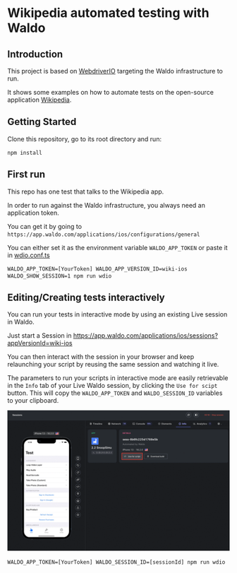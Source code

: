 # Wikipedia automated testing with Waldo

## Introduction

This project is based on [WebdriverIO](https://webdriver.io/) targeting the Waldo infrastructure to run.

It shows some examples on how to automate tests on the open-source
application [Wikipedia](https://github.com/wikimedia/wikipedia-ios).

## Getting Started

Clone this repository, go to its root directory and run:

```shell
npm install
```

## First run

This repo has one test that talks to the Wikipedia app.

In order to run against the Waldo infrastructure, you always need an application token.

You can get it by going to `https://app.waldo.com/applications/ios/configurations/general`

You can either set it as the environment variable `WALDO_APP_TOKEN` or paste it in [wdio.conf.ts](wdio.conf.ts)

```shell
WALDO_APP_TOKEN=[YourToken] WALDO_APP_VERSION_ID=wiki-ios WALDO_SHOW_SESSION=1 npm run wdio
```

## Editing/Creating tests interactively

You can run your tests in interactive mode by using an existing Live session in Waldo.

Just start a Session in https://app.waldo.com/applications/ios/sessions?appVersionId=wiki-ios

You can then interact with the session in your browser and keep relaunching your script by reusing the same session and watching it live.

The parameters to run your scripts in interactive mode are easily retrievable in the `Info` tab of your Live Waldo session, by clicking the `Use for scipt` button.
This will copy the `WALDO_APP_TOKEN` and `WALDO_SESSION_ID` variables to your clipboard.

![img.png](images/session-useforscript.png)

```shell
WALDO_APP_TOKEN=[YourToken] WALDO_SESSION_ID=[sessionId] npm run wdio
```
